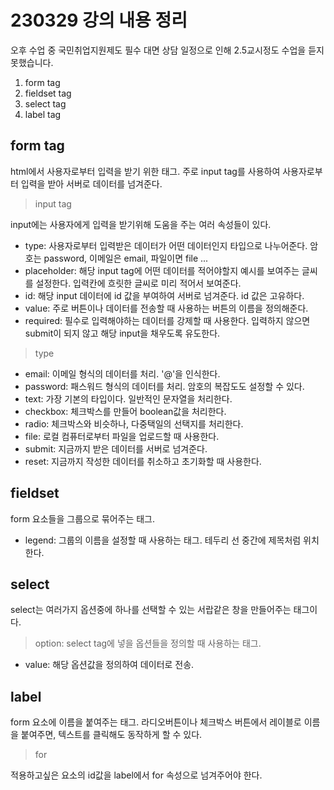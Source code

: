 # 230329 강의 내용 정리

오후 수업 중 국민취업지원제도 필수 대면 상담 일정으로 인해 2.5교시정도 수업을 듣지 못했습니다.

1. form tag
2. fieldset tag
3. select tag
4. label tag

## form tag

html에서 사용자로부터 입력을 받기 위한 태그. 주로 input tag를 사용하여 사용자로부터 입력을 받아 서버로 데이터를 넘겨준다.

> input tag

input에는 사용자에게 입력을 받기위해 도움을 주는 여러 속성들이 있다.

-   type: 사용자로부터 입력받은 데이터가 어떤 데이터인지 타입으로 나누어준다. 암호는 password, 이메일은 email, 파일이면 file ...
-   placeholder: 해당 input tag에 어떤 데이터를 적어야할지 예시를 보여주는 글씨를 설정한다. 입력칸에 흐릿한 글씨로 미리 적어서 보여준다.
-   id: 해당 input 데이터에 id 값을 부여하여 서버로 넘겨준다. id 값은 고유하다.
-   value: 주로 버튼이나 데이터를 전송할 때 사용하는 버튼의 이름을 정의해준다.
-   required: 필수로 입력해야하는 데이터를 강제할 때 사용한다. 입력하지 않으면 submit이 되지 않고 해당 input을 채우도록 유도한다.

> type

-   email: 이메일 형식의 데이터를 처리. '@'을 인식한다.
-   password: 패스워드 형식의 데이터를 처리. 암호의 복잡도도 설정할 수 있다.
-   text: 가장 기본의 타입이다. 일반적인 문자열을 처리한다.
-   checkbox: 체크박스를 만들어 boolean값을 처리한다.
-   radio: 체크박스와 비슷하나, 다중택일의 선택지를 처리한다.
-   file: 로컬 컴퓨터로부터 파일을 업로드할 때 사용한다.
-   submit: 지금까지 받은 데이터를 서버로 넘겨준다.
-   reset: 지금까지 작성한 데이터를 취소하고 초기화할 때 사용한다.

## fieldset

form 요소들을 그룹으로 묶어주는 태그.

-   legend: 그룹의 이름을 설정할 때 사용하는 태그. 테두리 선 중간에 제목처럼 위치한다.

## select

select는 여러가지 옵션중에 하나를 선택할 수 있는 서랍같은 창을 만들어주는 태그이다.

> option: select tag에 넣을 옵션들을 정의할 때 사용하는 태그.

-   value: 해당 옵션값을 정의하여 데이터로 전송.

## label

form 요소에 이름을 붙여주는 태그. 라디오버튼이나 체크박스 버튼에서 레이블로 이름을 붙여주면, 텍스트를 클릭해도 동작하게 할 수 있다.

> for

적용하고싶은 요소의 id값을 label에서 for 속성으로 넘겨주어야 한다.
